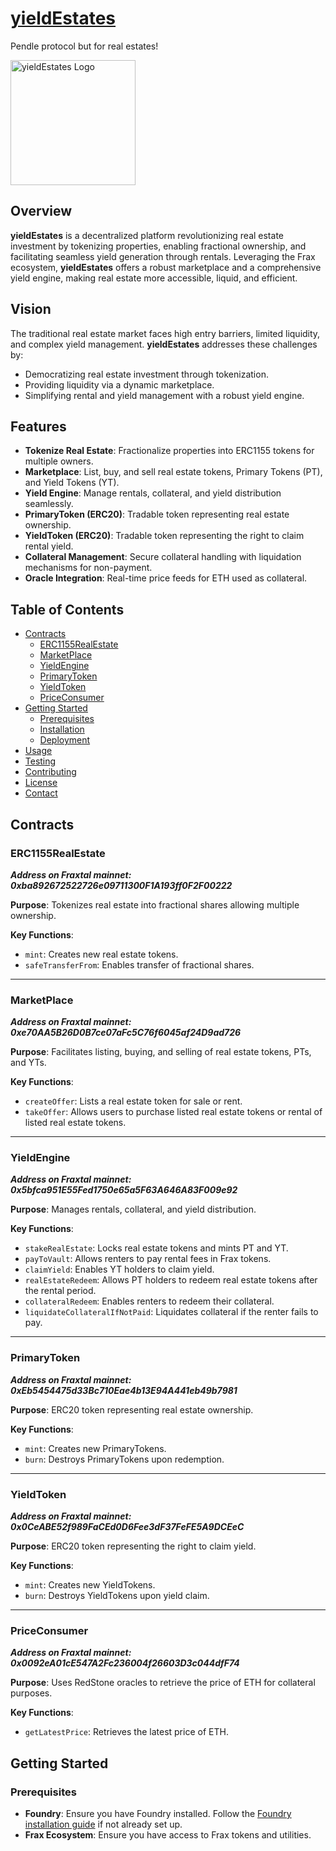 # [yieldEstates](https://yield-estates.vercel.app/)
Pendle protocol but for real estates!

<img src="https://path_to_logo/logo.png](https://github.com/mahdieh-amiri1/yieldEstates/assets/99467399/0fcd5690-b0ca-484d-87f8-e92260c74e07" alt="yieldEstates Logo" width="200" height="200"> 


## Overview

**yieldEstates** is a decentralized platform revolutionizing real estate investment by tokenizing properties, enabling fractional ownership, and facilitating seamless yield generation through rentals. Leveraging the Frax ecosystem, **yieldEstates** offers a robust marketplace and a comprehensive yield engine, making real estate more accessible, liquid, and efficient.

## Vision

The traditional real estate market faces high entry barriers, limited liquidity, and complex yield management. **yieldEstates** addresses these challenges by:
- Democratizing real estate investment through tokenization.
- Providing liquidity via a dynamic marketplace.
- Simplifying rental and yield management with a robust yield engine.

## Features

- **Tokenize Real Estate**: Fractionalize properties into ERC1155 tokens for multiple owners.
- **Marketplace**: List, buy, and sell real estate tokens, Primary Tokens (PT), and Yield Tokens (YT).
- **Yield Engine**: Manage rentals, collateral, and yield distribution seamlessly.
- **PrimaryToken (ERC20)**: Tradable token representing real estate ownership.
- **YieldToken (ERC20)**: Tradable token representing the right to claim rental yield.
- **Collateral Management**: Secure collateral handling with liquidation mechanisms for non-payment.
- **Oracle Integration**: Real-time price feeds for ETH used as collateral.

## Table of Contents

- [Contracts](#contracts)
  - [ERC1155RealEstate](#erc1155realestate)
  - [MarketPlace](#marketplace)
  - [YieldEngine](#yieldengine)
  - [PrimaryToken](#primarytoken)
  - [YieldToken](#yieldtoken)
  - [PriceConsumer](#priceconsumer)
- [Getting Started](#getting-started)
  - [Prerequisites](#prerequisites)
  - [Installation](#installation)
  - [Deployment](#deployment)
- [Usage](#usage)
- [Testing](#testing)
- [Contributing](#contributing)
- [License](#license)
- [Contact](#contact)

## Contracts
  
### ERC1155RealEstate

***Address on Fraxtal mainnet: 0xba892672522726e09711300F1A193ff0F2F00222***
 
**Purpose**: Tokenizes real estate into fractional shares allowing multiple ownership.

**Key Functions**:
- `mint`: Creates new real estate tokens.
- `safeTransferFrom`: Enables transfer of fractional shares.

---

### MarketPlace

***Address on Fraxtal mainnet: 0xe70AA5B26D0B7ce07aFc5C76f6045af24D9ad726***

**Purpose**: Facilitates listing, buying, and selling of real estate tokens, PTs, and YTs.

**Key Functions**:
- `createOffer`: Lists a real estate token for sale or rent.
- `takeOffer`: Allows users to purchase listed real estate tokens or rental of listed real estate tokens.

---
### YieldEngine

***Address on Fraxtal mainnet: 0x5bfca951E55Fed1750e65a5F63A646A83F009e92***

**Purpose**: Manages rentals, collateral, and yield distribution.

**Key Functions**:
- `stakeRealEstate`: Locks real estate tokens and mints PT and YT.
- `payToVault`: Allows renters to pay rental fees in Frax tokens.
- `claimYield`: Enables YT holders to claim yield.
- `realEstateRedeem`: Allows PT holders to redeem real estate tokens after the rental period.
- `collateralRedeem`: Enables renters to redeem their collateral.
- `liquidateCollateralIfNotPaid`: Liquidates collateral if the renter fails to pay.

---
### PrimaryToken

***Address on Fraxtal mainnet: 0xEb5454475d33Bc710Eae4b13E94A441eb49b7981***

**Purpose**: ERC20 token representing real estate ownership.

**Key Functions**:
- `mint`: Creates new PrimaryTokens.
- `burn`: Destroys PrimaryTokens upon redemption.

---
### YieldToken

***Address on Fraxtal mainnet: 0x0CeABE52f989FaCEd0D6Fee3dF37FeFE5A9DCEeC***

**Purpose**: ERC20 token representing the right to claim yield.

**Key Functions**:
- `mint`: Creates new YieldTokens.
- `burn`: Destroys YieldTokens upon yield claim.

---
### PriceConsumer

***Address on Fraxtal mainnet: 0x0092eA01cE547A2Fc236004f26603D3c044dfF74***

**Purpose**: Uses RedStone oracles to retrieve the price of ETH for collateral purposes.

**Key Functions**:
- `getLatestPrice`: Retrieves the latest price of ETH.

## Getting Started

### Prerequisites

- **Foundry**: Ensure you have Foundry installed. Follow the [Foundry installation guide](https://github.com/foundry-rs/foundry) if not already set up.
- **Frax Ecosystem**: Ensure you have access to Frax tokens and utilities.

